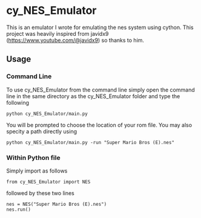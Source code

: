 # cy_NES_Emulator
This is an emulator I wrote for emulating the nes system using cython. 
This project was heavily inspired from javidx9 (https://www.youtube.com/@javidx9) so thanks to him.


## Usage
### Command Line
To use cy_NES_Emulator from the command line simply open the command line in the same directory as the cy_NES_Emulator folder and type the following
```
python cy_NES_Emulator/main.py
```
You will be prompted to choose the location of your rom file.
You may also specity a path directly using 
```
python cy_NES_Emulator/main.py -run "Super Mario Bros (E).nes"
```

### Within Python file
Simply import as follows
```
from cy_NES_Emulator import NES
```
followed by these two lines
```
nes = NES("Super Mario Bros (E).nes")
nes.run()
```


